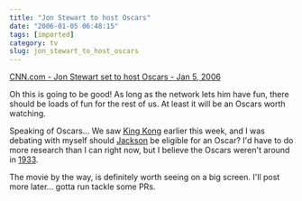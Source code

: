 ```yaml
---
title: "Jon Stewart to host Oscars"
date: "2006-01-05 06:48:15"
tags: [imported]
category: tv
slug: jon_stewart_to_host_oscars
---
```

	
<a href="http://www.cnn.com/2006/SHOWBIZ/Movies/01/05/film.oscars.reut/index.html">CNN.com - Jon Stewart set to host Oscars - Jan 5, 2006</a>

Oh this is going to be good!  As long as the network lets him have fun, there should be loads of fun for the rest of us.  At least it will be an Oscars worth watching.

Speaking of Oscars...  We saw <a title="Kong" href="http://www.imdb.com/title/tt0360717/">King Kong</a> earlier this week, and I was debating with myself should <a href="http://www.imdb.com/name/nm0001392/">Jackson</a> be eligible for an Oscar?  I'd have to do more research than I can right now, but I believe the Oscars weren't around in <a title="The Original" href="http://www.imdb.com/title/tt0024216/">1933</a>.

The movie by the way, is definitely worth seeing on a big screen.  I'll post more later... gotta run tackle some PRs.
